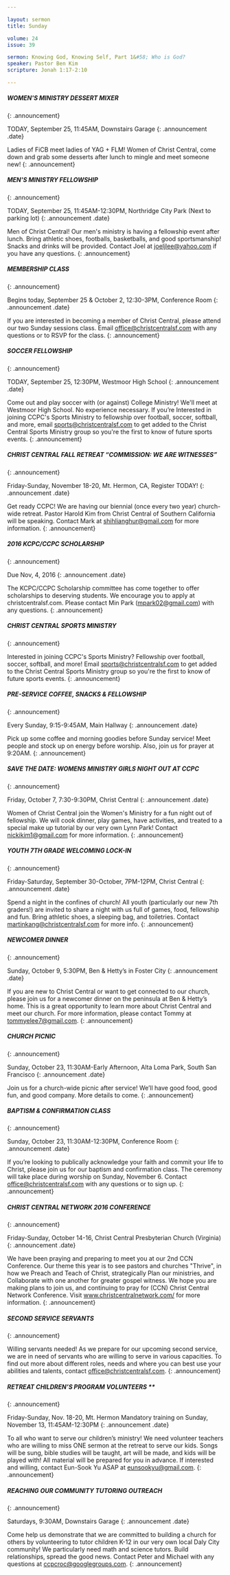 ```yaml
--- 

layout: sermon
title: Sunday

volume: 24
issue: 39

sermon: Knowing God, Knowing Self, Part 1&#58; Who is God?
speaker: Pastor Ben Kim
scripture: Jonah 1:17-2:10

---
```


##### WOMEN'S MINISTRY DESSERT MIXER
{: .announcement}

TODAY, September 25, 11:45AM, Downstairs Garage 
{: .announcement .date}

Ladies of FiCB meet ladies of YAG + FLM! Women of Christ Central, come down and grab some desserts after lunch to mingle and meet someone new!
{: .announcement}

##### MEN'S MINISTRY FELLOWSHIP
{: .announcement}

TODAY, September 25, 11:45AM-12:30PM, Northridge City Park (Next to parking lot)
{: .announcement .date}

Men of Christ Central! Our men's ministry is having a fellowship event after lunch. Bring athletic shoes, footballs, basketballs, and good sportsmanship! Snacks and drinks will be provided. Contact Joel at joeljlee@yahoo.com if you have any questions.
{: .announcement}

##### MEMBERSHIP CLASS
{: .announcement}

Begins today, September 25 & October 2, 12:30-3PM, Conference Room
{: .announcement .date}

If you are interested in becoming a member of Christ Central, please attend our two Sunday sessions class. Email office@christcentralsf.com with any questions or to RSVP for the class.
{: .announcement}

##### SOCCER FELLOWSHIP
{: .announcement}

TODAY, September 25, 12:30PM, Westmoor High School
{: .announcement .date}

Come out and play soccer with (or against) College Ministry! We'll meet at Westmoor High School. No experience necessary. If you’re Interested in joining CCPC's Sports Ministry to fellowship over football, soccer, softball, and more, email sports@christcentralsf.com to get added to the Christ Central Sports Ministry group so you're the first to know of future sports events.
{: .announcement}

##### CHRIST CENTRAL FALL RETREAT “COMMISSION: WE ARE WITNESSES”
{: .announcement}

Friday-Sunday, November 18-20, Mt. Hermon, CA, Register TODAY!
{: .announcement .date}

Get ready CCPC! We are having our biennial (once every two year) church-wide retreat. Pastor Harold Kim from Christ Central of Southern California will be speaking. Contact Mark at shihlianghur@gmail.com for more information.
{: .announcement}

##### 2016 KCPC/CCPC SCHOLARSHIP
{: .announcement}

Due Nov, 4, 2016
{: .announcement .date}

The KCPC/CCPC Scholarship committee has come together to offer scholarships to deserving students. We encourage you to apply at christcentralsf.com. Please contact Min Park (mpark02@gmail.com) with any questions.
{: .announcement}

##### CHRIST CENTRAL SPORTS MINISTRY
{: .announcement}

Interested in joining CCPC's Sports Ministry? Fellowship over football, soccer, softball, and more! 
Email sports@christcentralsf.com to get added to the Christ Central Sports Ministry group so you're the first to know of future sports events. 
{: .announcement}

##### PRE-SERVICE COFFEE, SNACKS & FELLOWSHIP
{: .announcement}

Every Sunday, 9:15-9:45AM, Main Hallway
{: .announcement .date}

Pick up some coffee and morning goodies before Sunday service! Meet people and stock up on energy before worship. Also, join us for prayer at 9:20AM.
{: .announcement}

##### SAVE THE DATE: WOMENS MINISTRY GIRLS NIGHT OUT AT CCPC
{: .announcement}

Friday, October 7, 7:30-9:30PM, Christ Central 
{: .announcement .date}

Women of Christ Central join the Women's Ministry for a fun night out of fellowship. We will cook dinner, play games, have activities, and treated to a special make up tutorial by our very own Lynn Park! Contact nickikim1@gmail.com for more information. 
{: .announcement}

##### YOUTH 7TH GRADE WELCOMING LOCK-IN
{: .announcement}

Friday-Saturday, September 30-October, 7PM-12PM, Christ Central 
{: .announcement .date}

Spend a night in the confines of church! All youth (particularly our new 7th graders!) are invited to  share a night with us full of games, food, fellowship and fun. Bring athletic shoes, a sleeping bag, and toiletries. Contact martinkang@christcentralsf.com for more info.
{: .announcement}

##### NEWCOMER DINNER
{: .announcement}

Sunday, October 9, 5:30PM, Ben & Hetty’s in Foster City
{: .announcement .date}

If you are new to Christ Central or want to get connected to our church, please join us for a newcomer dinner on the peninsula at Ben & Hetty’s home. This is a great opportunity to learn more about Christ Central and meet our church. For more information, please contact Tommy at tommyelee7@gmail.com.
{: .announcement}

##### CHURCH PICNIC
{: .announcement}

Sunday, October 23, 11:30AM-Early Afternoon, Alta Loma Park, South San Francisco
{: .announcement .date}

Join us for a church-wide picnic after service! We’ll have good food, good fun, and good company. More details to come.
{: .announcement}

##### BAPTISM & CONFIRMATION CLASS
{: .announcement}

Sunday, October 23, 11:30AM-12:30PM, Conference Room
{: .announcement .date}

If you’re looking to publically acknowledge your faith and commit your life to Christ, please join us for our baptism and confirmation class. The ceremony will take place during worship on Sunday, November 6. Contact office@christcentralsf.com with any questions or to sign up.
{: .announcement}

##### CHRIST CENTRAL NETWORK 2016 CONFERENCE
{: .announcement}

Friday-Sunday, October 14-16, Christ Central Presbyterian Church (Virginia)
{: .announcement .date}

We have been praying and preparing to meet you at our 2nd CCN Conference. Our theme this year is to see pastors and churches "Thrive", in how we Preach and Teach of Christ, strategically Plan our ministries, and Collaborate with one another for greater gospel witness. We hope you are making plans to join us, and continuing to pray for (CCN) Christ Central Network Conference. Visit www.christcentralnetwork.com/ for more information.
{: .announcement}

##### SECOND SERVICE SERVANTS
{: .announcement}

Willing servants needed! As we prepare for our upcoming second service, we are in need of servants who are willing to serve in various capacities. To find out more about different roles, needs and where you can best use your abilities and talents, contact office@christcentralsf.com.
{: .announcement}

##### RETREAT CHILDREN’S PROGRAM VOLUNTEERS **
{: .announcement}

Friday-Sunday, Nov. 18-20, Mt. Hermon
Mandatory training on Sunday, November 13, 11:45AM-12:30PM
{: .announcement .date}

To all who want to serve our children’s ministry! We need volunteer teachers who are willing to miss ONE sermon at the retreat to serve our kids. Songs will be sung, bible studies will be taught, art will be made, and kids will be played with! All material will be prepared for you in advance. If interested and willing, contact Eun-Sook Yu ASAP at eunsookyu@gmail.com.
{: .announcement}

##### REACHING OUR COMMUNITY TUTORING OUTREACH
{: .announcement}

Saturdays, 9:30AM, Downstairs Garage
{: .announcement .date}

Come help us demonstrate that we are committed to building a church for others by volunteering to tutor children K-12 in our very own local Daly City community! We particularly need math and science tutors. Build relationships, spread the good news. Contact Peter and Michael with any questions at ccpcroc@googlegroups.com.
{: .announcement}